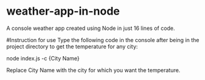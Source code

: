 # weather-app-in-node
A console weather app created using Node in just 16 lines of code.

#Instruction for use
Type the following code in the console after being in the project directory to get the temperature for any city:

node index.js -c {City Name}

Replace City Name with the city for which you want the temperature.
